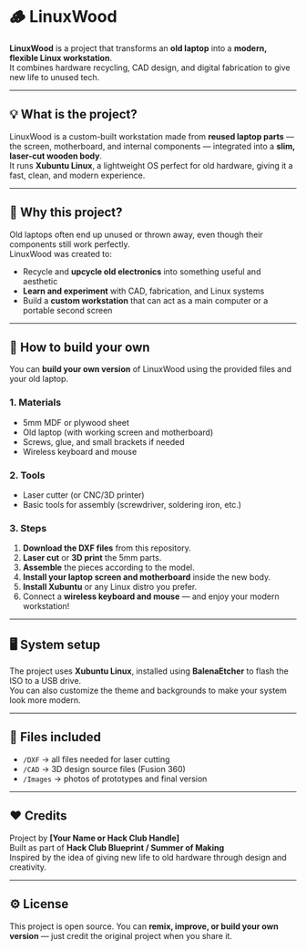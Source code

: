 # 🪵 LinuxWood

**LinuxWood** is a project that transforms an **old laptop** into a **modern, flexible Linux workstation**.  
It combines hardware recycling, CAD design, and digital fabrication to give new life to unused tech.

---

## 💡 What is the project?

LinuxWood is a custom-built workstation made from **reused laptop parts** — the screen, motherboard, and internal components — integrated into a **slim, laser-cut wooden body**.  
It runs **Xubuntu Linux**, a lightweight OS perfect for old hardware, giving it a fast, clean, and modern experience.

---

## 🎯 Why this project?

Old laptops often end up unused or thrown away, even though their components still work perfectly.  
LinuxWood was created to:
- Recycle and **upcycle old electronics** into something useful and aesthetic  
- **Learn and experiment** with CAD, fabrication, and Linux systems  
- Build a **custom workstation** that can act as a main computer or a portable second screen  

---

## 🧰 How to build your own

You can **build your own version** of LinuxWood using the provided files and your old laptop.

### 1. Materials
- 5mm MDF or plywood sheet  
- Old laptop (with working screen and motherboard)  
- Screws, glue, and small brackets if needed  
- Wireless keyboard and mouse  

### 2. Tools
- Laser cutter (or CNC/3D printer)  
- Basic tools for assembly (screwdriver, soldering iron, etc.)  

### 3. Steps
1. **Download the DXF files** from this repository.  
2. **Laser cut** or **3D print** the 5mm parts.  
3. **Assemble** the pieces according to the model.  
4. **Install your laptop screen and motherboard** inside the new body.  
5. **Install Xubuntu** or any Linux distro you prefer.  
6. Connect a **wireless keyboard and mouse** — and enjoy your modern workstation!  

---

## 🖥️ System setup

The project uses **Xubuntu Linux**, installed using **BalenaEtcher** to flash the ISO to a USB drive.  
You can also customize the theme and backgrounds to make your system look more modern.

---

## 🧩 Files included
- `/DXF` → all files needed for laser cutting  
- `/CAD` → 3D design source files (Fusion 360)  
- `/Images` → photos of prototypes and final version  

---

## ❤️ Credits

Project by **[Your Name or Hack Club Handle]**  
Built as part of **Hack Club Blueprint / Summer of Making**  
Inspired by the idea of giving new life to old hardware through design and creativity.  

---

## ⚙️ License

This project is open source. You can **remix, improve, or build your own version** — just credit the original project when you share it.
